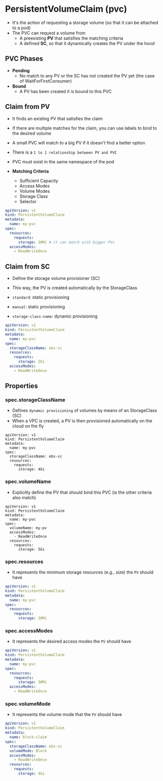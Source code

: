 # PersistentVolumeClaim (pvc)

- It's the action of requesting a storage volume (so that it can be attached to a pod)
- The PVC can request a volume from
  - A preexisting **PV** that satisfies the matching criteria
  - A defined **SC**, so that it dynamically creates the PV under the hood

## PVC Phases

- **Pending**
  - No match to any PV or the SC has not created the PV yet (the case of WaitForFirstConsumer)
- **Bound**
  - A PV has been created it is bound to this PVC

## Claim from PV

- It finds an existing PV that satisfies the claim
- If there are multiple matches for the claim, you can use labels to bind to the desired volume
- A small PVC will match to a big PV if it doesn't find a better option
- There is a `1 to 1 relationship between PV and PVC`
- PVC must exist in the same namespace of the pod

- **Matching Criteria**
  - Sufficient Capacity
  - Access Modes
  - Volume Modes
  - Storage Class
  - Selector

```yaml
apiVersion: v1
kind: PersistentVolumeClaim
metadata:
  name: my-pvc
spec:
  resources:
    requests:
      storage: 30Mi # it can match with bigger PVs
  accessModes:
    - ReadWriteOnce
```

## Claim from SC

- Define the storage volume provisioner (SC)
- This way, the PV is created automatically by the StorageClass

- `standard`: static provisioning
- `manual`: static provisioning
- `storage-class-name`: dynamic provisioning

```yaml
apiVersion: v1
kind: PersistentVolumeClaim
metadata:
  name: my-pvc
spec:
  storageClassName: ebs-sc
  resources:
    requests:
      storage: 2Gi
  accessModes:
    - ReadWriteOnce
```

## Properties

### spec.storageClassName

- Defines `dynamic provisioning` of volumes by means of an StorageClass (SC)
- When a VPC is created, a PV is then provisioned automatically on the cloud on the fly

```shell
apiVersion: v1
kind: PersistentVolumeClaim
metadata:
  name: my-pvc
spec:
  storageClassName: ebs-sc
  resources:
    requests:
      storage: 4Gi
```

### spec.volumeName

- Explicitly define the PV that should bind this PVC (is the other criteria also match)

```shell
apiVersion: v1
kind: PersistentVolumeClaim
metadata:
  name: my-pvc
spec:
  volumeName: my-pv
  accessModes:
    - ReadWriteOnce
  resources:
    requests:
      storage: 5Gi
```

### spec.resources

- It represents the minimum storage resources (e.g., size) the `PV` should have

```yaml
apiVersion: v1
kind: PersistentVolumeClaim
metadata:
  name: my-pvc
spec:
  resources:
    requests:
      storage: 30Mi
```

### spec.accessModes

- It represents the desired access modes the `PV` should have

```yaml
apiVersion: v1
kind: PersistentVolumeClaim
metadata:
  name: my-pvc
spec:
  resources:
    requests:
      storage: 30Mi
  accessModes:
    - ReadWriteOnce
```

### spec.volumeMode

- It represents the volume mode that the `PV` should have

```yaml
apiVersion: v1
kind: PersistentVolumeClaim
metadata:
  name: block-claim
spec:
  storageClassName: ebs-sc
  volumeMode: Block
  accessModes:
    - ReadWriteOnce
  resources:
    requests:
      storage: 4Gi
```
